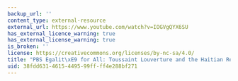 ```yaml
---
backup_url: ''
content_type: external-resource
external_url: https://www.youtube.com/watch?v=IOGVgQYX6SU
has_external_licence_warning: true
has_external_license_warning: true
is_broken: ''
license: https://creativecommons.org/licenses/by-nc-sa/4.0/
title: "PBS Egalit\xE9 for All: Toussaint Louverture and the Haitian Revolution (2009)"
uid: 38fdd631-4615-4495-99ff-ff4e288bf271
---
```

